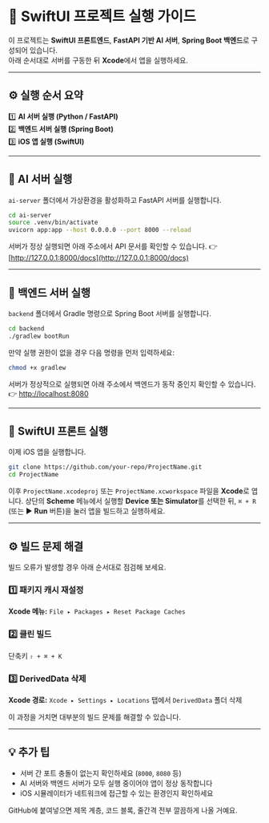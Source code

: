 # 🧭 SwiftUI 프로젝트 실행 가이드

이 프로젝트는 **SwiftUI 프론트엔드**, **FastAPI 기반 AI 서버**, **Spring Boot 백엔드**로 구성되어 있습니다.  
아래 순서대로 서버를 구동한 뒤 **Xcode**에서 앱을 실행하세요.

---

## ⚙️ 실행 순서 요약

1️⃣ **AI 서버 실행 (Python / FastAPI)**  
2️⃣ **백엔드 서버 실행 (Spring Boot)**  
3️⃣ **iOS 앱 실행 (SwiftUI)**  

---

## 🤖 AI 서버 실행

`ai-server` 폴더에서 가상환경을 활성화하고 FastAPI 서버를 실행합니다.

```bash
cd ai-server
source .venv/bin/activate
uvicorn app:app --host 0.0.0.0 --port 8000 --reload
````

서버가 정상 실행되면 아래 주소에서 API 문서를 확인할 수 있습니다.
👉 [http://127.0.0.1:8000/docs](http://127.0.0.1:8000/docs)

---

## 🧱 백엔드 서버 실행

`backend` 폴더에서 Gradle 명령으로 Spring Boot 서버를 실행합니다.

```bash
cd backend
./gradlew bootRun
```

만약 실행 권한이 없을 경우 다음 명령을 먼저 입력하세요:

```bash
chmod +x gradlew
```

서버가 정상적으로 실행되면 아래 주소에서 백엔드가 동작 중인지 확인할 수 있습니다.
👉 [http://localhost:8080](http://localhost:8080)

---

## 📱 SwiftUI 프론트 실행

이제 iOS 앱을 실행합니다.

```bash
git clone https://github.com/your-repo/ProjectName.git
cd ProjectName
```

이후 `ProjectName.xcodeproj` 또는 `ProjectName.xcworkspace` 파일을 **Xcode**로 엽니다.
상단의 **Scheme** 메뉴에서 실행할 **Device 또는 Simulator**를 선택한 뒤,
`⌘ + R` (또는 ▶️ **Run** 버튼)을 눌러 앱을 빌드하고 실행하세요.

---

## ⚙️ 빌드 문제 해결

빌드 오류가 발생할 경우 아래 순서대로 점검해 보세요.

### 1️⃣ 패키지 캐시 재설정

**Xcode 메뉴:**
`File ▸ Packages ▸ Reset Package Caches`

### 2️⃣ 클린 빌드

단축키
`⇧ + ⌘ + K`

### 3️⃣ DerivedData 삭제

**Xcode 경로:**
`Xcode ▸ Settings ▸ Locations` 탭에서 `DerivedData` 폴더 삭제

이 과정을 거치면 대부분의 빌드 문제를 해결할 수 있습니다.

---

## 💡 추가 팁

* 서버 간 포트 충돌이 없는지 확인하세요 (`8000`, `8080` 등)
* AI 서버와 백엔드 서버가 모두 실행 중이어야 앱이 정상 동작합니다
* iOS 시뮬레이터가 네트워크에 접근할 수 있는 환경인지 확인하세요
  
GitHub에 붙여넣으면 제목 계층, 코드 블록, 줄간격 전부 깔끔하게 나올 거예요.
```

